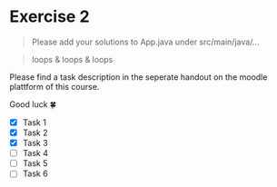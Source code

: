 # Exercise 2

> Please add your solutions to App.java under src/main/java/...

> loops & loops & loops

Please find a task description in the seperate handout on the moodle plattform of this course.

Good luck :four_leaf_clover:
- [x] Task 1
- [x] Task 2
- [x] Task 3
- [ ] Task 4
- [ ] Task 5
- [ ] Task 6
